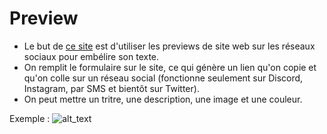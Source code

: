 # Preview
+ Le but de [ce site] est d'utiliser les previews de site web sur les réseaux sociaux pour embélire son texte.
+ On remplit le formulaire sur le site, ce qui génère un lien qu'on copie et qu'on colle sur un réseau social (fonctionne seulement sur Discord, Instagram, par SMS et bientôt sur Twitter).
+ On peut mettre un tritre, une description, une image et une couleur.

Exemple :
![alt_text](https://i.imgur.com/hXofouT.png)

[ce site]: https://discordembed.000webhostapp.com/
